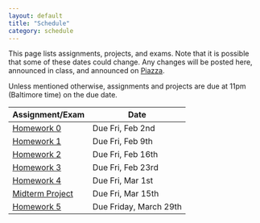 ```yaml
---
layout: default
title: "Schedule"
category: schedule
---
```


This page lists assignments, projects, and exams. Note that it is possible that some
of these dates could change. Any changes will be posted here, announced in class,
and announced on [Piazza](https://piazza.com/jhu/spring2024/en601220/home).

Unless mentioned otherwise, assignments and projects are due at 11pm (Baltimore time)
on the due date.


Assignment/Exam | Date
--------------- | ----
[Homework 0](assign/hw0.html) | Due Fri, Feb 2nd
[Homework 1](assign/hw1.html) | Due Fri, Feb 9th
[Homework 2](https://www.gradescope.com/courses/701550/assignments/4077691/) | Due Fri, Feb 16th
[Homework 3](assign/hw3.html) | Due Fri, Feb 23rd
[Homework 4](https://www.gradescope.com/courses/701550/assignments/4148605/) | Due Fri, Mar 1st
[Midterm Project](assign/midterm.html) | Due Fri, Mar 15th
[Homework 5](assign/hw5.html) | Due Friday, March 29th


<!--

[Midterm Project](assign/midterm.html) | Due Wed, Oct 25th
[Homework 6](https://www.gradescope.com/courses/584905/assignments/3630043/) | Due Friday, Nov 10th
[Homework 7](assign/hw7.html) | Due Friday, Nov 17th
[Final Project](assign/final.html) | Due Friday, Dec 8th
-->